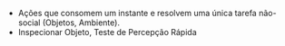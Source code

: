  - Ações que consomem um instante e resolvem uma única tarefa não-social (Objetos, Ambiente).
 - Inspecionar Objeto, Teste de Percepção Rápida
